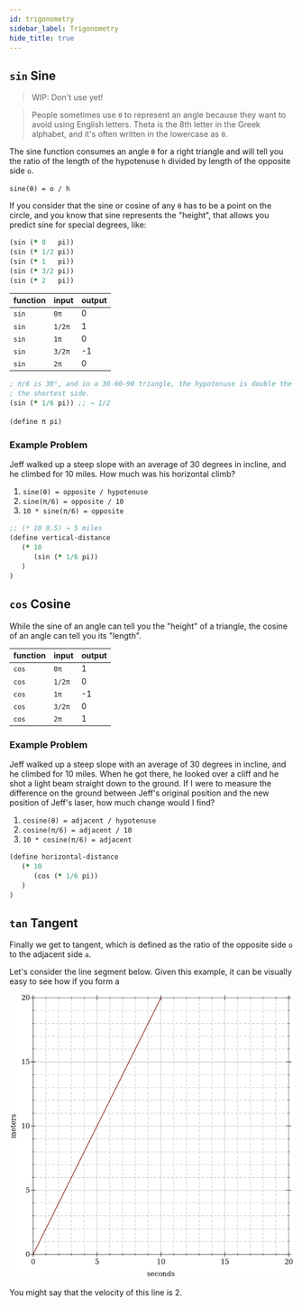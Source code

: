 ```yaml
---
id: trigonometry
sidebar_label: Trigonometry
hide_title: true
---
```


## `sin` Sine

> WIP: Don't use yet!

> People sometimes use `θ` to represent an angle because they want to avoid
> using English letters. Theta is the 8th letter in the Greek alphabet, and it's
> often written in the lowercase as `θ`.

The sine function consumes an angle `θ` for a right triangle and will tell you
the ratio of the length of the hypotenuse `h` divided by length of the opposite
side `o`.

`sine(θ) = o / h`

If you consider that the sine or cosine of any `θ` has to be a point on the 
circle, and you know that sine represents the "height", that allows you predict 
sine for special degrees, like:

``` clojure
(sin (* 0   pi))
(sin (* 1/2 pi))
(sin (* 1   pi))
(sin (* 3/2 pi))
(sin (* 2   pi))
```

| function | input  | output
| -------- | ------ | ------
| `sin`    | `0π`   | 0
| `sin`    | `1/2π` | 1
| `sin`    | `1π`   | 0
| `sin`    | `3/2π` | -1
| `sin`    | `2π`   | 0

``` clojure
; π/6 is 30°, and in a 30-60-90 triangle, the hypotenuse is double the length of
; the shortest side.
(sin (* 1/6 pi)) ;; → 1/2

(define π pi)
```

### Example Problem

Jeff walked up a steep slope with an average of 30 degrees in incline, and he
climbed for 10 miles. How much was his horizontal climb?

1. `sine(θ) = opposite / hypotenuse`
2. `sine(π/6) = opposite / 10`
3. `10 * sine(π/6) = opposite`

``` clojure
;; (* 10 0.5) → 5 miles
(define vertical-distance
   (* 10
      (sin (* 1/6 pi))
   )
)
```

## `cos` Cosine

While the sine of an angle can tell you the "height" of a triangle, the cosine
of an angle can tell you its "length".

| function | input  | output
| -------- | ------ | ------
| `cos`    | `0π`   | 1
| `cos`    | `1/2π` | 0
| `cos`    | `1π`   | -1
| `cos`    | `3/2π` | 0
| `cos`    | `2π`   | 1

### Example Problem

Jeff walked up a steep slope with an average of 30 degrees in incline, and he
climbed for 10 miles. When he got there, he looked over a cliff and he shot a
light beam straight down to the ground. If I were to measure the difference on 
the ground between Jeff's original position and the new position of Jeff's 
laser, how much change would I find?

1. `cosine(θ) = adjacent / hypotenuse`
2. `cosine(π/6) = adjacent / 10`
3. `10 * cosine(π/6) = adjacent`

``` clojure
(define horizontal-distance
   (* 10
      (cos (* 1/6 pi))
   )
)
```

## `tan` Tangent

Finally we get to tangent, which is defined as the ratio of the opposite side
`o` to the adjacent side `a`. 

Let's consider the line segment below. Given this example, it can be visually
easy to see how if you form a 

![triangle](/img/test-2.png)

You might say that the velocity of this line is 2.
